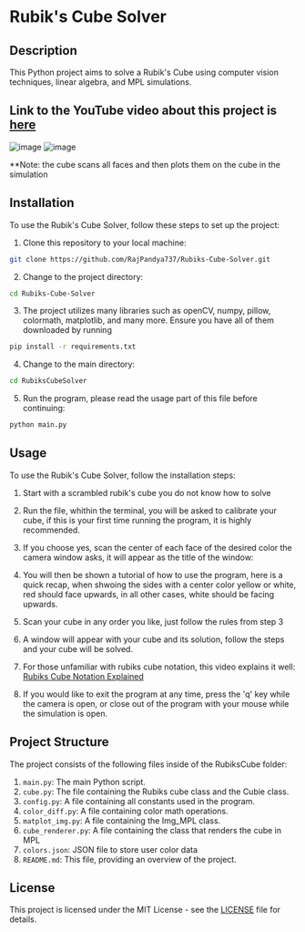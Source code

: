 # Rubik's Cube Solver

## Description
This Python project aims to solve a Rubik's Cube using computer vision techniques, linear algebra, and MPL simulations. 

## Link to the YouTube video about this project is [here](https://www.youtube.com/watch?v=8CAep-V3u5w)

![image](https://github.com/RajPandya737/Rubiks-Cube-Solver/assets/99134716/e3365be1-ebbe-4bb9-a956-06a15aec9acc)
![image](https://github.com/RajPandya737/Rubiks-Cube-Solver/assets/99134716/df2e4f70-ca6b-44fe-8565-aaeebf2b8aeb)

**Note: the cube scans all faces and then plots them on the cube in the simulation


## Installation

To use the Rubik's Cube Solver, follow these steps to set up the project:

1. Clone this repository to your local machine:
```bash
git clone https://github.com/RajPandya737/Rubiks-Cube-Solver.git
```
2. Change to the project directory:
```bash
cd Rubiks-Cube-Solver
```

3. The project utilizes many libraries such as openCV, numpy, pillow, colormath, matplotlib, and many more. Ensure you have all of them downloaded by running

```bash
pip install -r requirements.txt
```

4. Change to the main directory:
```bash
cd RubiksCubeSolver
```

5. Run the program, please read the usage part of this file before continuing:
```bash
python main.py
```


## Usage

To use the Rubik's Cube Solver, follow the installation steps:

1. Start with a scrambled rubik's cube you do not know how to solve

2. Run the file, whithin the terminal, you will be asked to calibrate your cube, if this is your first time running the program, it is highly recommended.

3. If you choose yes, scan the center of each face of the desired color the camera window asks, it will appear as the title of the window:

4. You will then be shown a tutorial of how to use the program, here is a quick recap, when shwoing the sides with a center color yellow or white, red should face upwards, in all other cases, white should be facing upwards.

5. Scan your cube in any order you like, just follow the rules from step 3

6. A window will appear with your cube and its solution, follow the steps and your cube will be solved.

7. For those unfamiliar with rubiks cube notation, this video explains it well: [Rubiks Cube Notation Explained](https://www.youtube.com/watch?v=24eHm4ri8WM)

8. If you would like to exit the program at any time, press the 'q' key while the camera is open, or close out of the program with your mouse while the simulation is open.


## Project Structure
The project consists of the following files inside of the RubiksCube folder:

1. `main.py`: The main Python script.
2. `cube.py`: The file containing the Rubiks cube class and the Cubie class.
3. `config.py`: A file containing all constants used in the program.
4. `color_diff.py`: A file containing color math operations.
5. `matplot_img.py`: A file containing the Img_MPL class.
6. `cube_renderer.py`: A file containing the class that renders the cube in MPL
7. `colors.json`: JSON file to store user color data
8. `README.md`: This file, providing an overview of the project.

## License

This project is licensed under the MIT License - see the [LICENSE](LICENSE) file for details.


